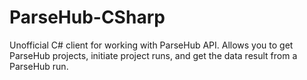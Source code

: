 # ParseHub-CSharp
Unofficial C# client for working with ParseHub API. Allows you to get ParseHub projects, initiate project runs, and get the data result from a ParseHub run.
